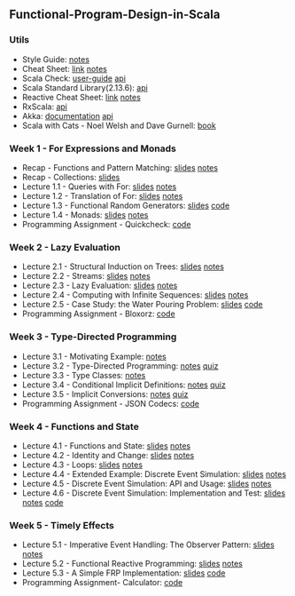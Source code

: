 ## Functional-Program-Design-in-Scala

### Utils
- Style Guide: [notes](https://github.com/mariasintea/Functional-Program-Design-in-Scala/blob/main/utils/Style-Guide.pdf)
- Cheat Sheet: [link](https://docs.scala-lang.org/cheatsheets/) [notes](https://github.com/mariasintea/Functional-Program-Design-in-Scala/blob/main/utils/Cheat-Sheet.pdf)
- Scala Check: [user-guide](https://github.com/typelevel/scalacheck/blob/main/doc/UserGuide.md) [api](https://www.scalacheck.org/files/scalacheck_2.11-1.12.2-api/index.html#package)
- Scala Standard Library(2.13.6): [api](https://www.scala-lang.org/api/current/)
- Reactive Cheat Sheet: [link](https://github.com/sjuvekar/reactive-programming-scala/blob/master/ReactiveCheatSheet.md) [notes](https://github.com/mariasintea/Functional-Program-Design-in-Scala/blob/main/utils/Reactive-Cheat-Sheet.pdf)
- RxScala: [api](http://reactivex.io/rxscala/scaladoc/index.html#package)
- Akka: [documentation](https://doc.akka.io/docs/akka/2.4/scala.html) [api](https://doc.akka.io/api/akka/2.4/)
- Scala with Cats - Noel Welsh and Dave Gurnell: [book](https://github.com/mariasintea/Functional-Program-Design-in-Scala/blob/main/utils/Scala-with-Cats-NoelWelsh-and-DaveGurnell.pdf)


### Week 1 - For Expressions and Monads
- Recap - Functions and Pattern Matching: [slides](https://github.com/mariasintea/Functional-Program-Design-in-Scala/blob/main/week-1/Recap-Functions-and-Pattern-Matching.pdf) [notes](https://github.com/mariasintea/Functional-Program-Design-in-Scala/blob/main/week-1/Recap-Functions-and-Pattern-Matching-Notes.pdf)
- Recap - Collections: [slides](https://github.com/mariasintea/Functional-Program-Design-in-Scala/blob/main/week-1/Recap-Collections.pdf) 
- Lecture 1.1 - Queries with For: [slides](https://github.com/mariasintea/Functional-Program-Design-in-Scala/blob/main/week-1/Lecture1.1-Queries-with-For.pdf) [notes](https://github.com/mariasintea/Functional-Program-Design-in-Scala/blob/main/week-1/Lecture1.1-Queries-with-For-Notes.pdf)
- Lecture 1.2 - Translation of For: [slides](https://github.com/mariasintea/Functional-Program-Design-in-Scala/blob/main/week-1/Lecture1.2-Translation-of-For.pdf) [notes](https://github.com/mariasintea/Functional-Program-Design-in-Scala/blob/main/week-1/Lecture1.2-Translation-of-For-Notes.pdf)
- Lecture 1.3 - Functional Random Generators: [slides](https://github.com/mariasintea/Functional-Program-Design-in-Scala/tree/main/week-1/Lecture1.3-Functional-Random-Generators.pdf) [code](https://github.com/mariasintea/Functional-Program-Design-in-Scala/tree/main/week-1/RandomGenerators/src)
- Lecture 1.4 - Monads: [slides](https://github.com/mariasintea/Functional-Program-Design-in-Scala/tree/main/week-1/Lecture1.4-Monads.pdf) [notes](https://github.com/mariasintea/Functional-Program-Design-in-Scala/tree/main/week-1/Lecture1.4-Monads-Notes.pdf)
- Programming Assignment - Quickcheck: [code](https://github.com/mariasintea/Functional-Program-Design-in-Scala/tree/main/week-1/Quickcheck/quickcheck/src)

### Week 2 - Lazy Evaluation
- Lecture 2.1 - Structural Induction on Trees: [slides](https://github.com/mariasintea/Functional-Program-Design-in-Scala/blob/main/week-2/Lecture2.1-Structural-Induction-on-Trees.pdf) [notes](https://github.com/mariasintea/Functional-Program-Design-in-Scala/blob/main/week-2/Lecture2.1-Structural-Induction-on-Trees-Notes.pdf)
- Lecture 2.2 - Streams: [slides](https://github.com/mariasintea/Functional-Program-Design-in-Scala/blob/main/week-2/Lecture2.2-Streams.pdf) [notes](https://github.com/mariasintea/Functional-Program-Design-in-Scala/blob/main/week-2/Lecture2.2-Streams-Notes.pdf)
- Lecture 2.3 - Lazy Evaluation: [slides](https://github.com/mariasintea/Functional-Program-Design-in-Scala/blob/main/week-2/Lecture2.3-Lazy-Evaluation.pdf) [notes](https://github.com/mariasintea/Functional-Program-Design-in-Scala/blob/main/week-2/Lecture2.3-Lazy-Evaluation-Notes.pdf)
- Lecture 2.4 - Computing with Infinite Sequences: [slides](https://github.com/mariasintea/Functional-Program-Design-in-Scala/blob/main/week-2/Lecture2.4-Computing-with-Infinite-Sequences.pdf) [notes](https://github.com/mariasintea/Functional-Program-Design-in-Scala/blob/main/week-2/Lecture2.4-Computing-with-Infinite-Sequences-Notes.pdf)
- Lecture 2.5 - Case Study: the Water Pouring Problem: [slides](https://github.com/mariasintea/Functional-Program-Design-in-Scala/tree/main/week-2/Lecture2.5-Case-Study.pdf) [code](https://github.com/mariasintea/Functional-Program-Design-in-Scala/tree/main/week-2/TheWaterPouringProblem/src)
- Programming Assignment - Bloxorz: [code](https://github.com/mariasintea/Functional-Program-Design-in-Scala/tree/main/week-2/Bloxorz/streams/src)

### Week 3 - Type-Directed Programming
- Lecture 3.1 - Motivating Example: [notes](https://github.com/mariasintea/Functional-Program-Design-in-Scala/blob/main/week-3/Lecture3.1-Motivating-Example.pdf)
- Lecture 3.2 - Type-Directed Programming: [notes](https://github.com/mariasintea/Functional-Program-Design-in-Scala/blob/main/week-3/Lecture3.2-Type-Directed-Programming.pdf) [quiz](https://github.com/mariasintea/Functional-Program-Design-in-Scala/blob/main/week-3/Lecture3.2-Type-Directed-Programming-Quiz.pdf)
- Lecture 3.3 - Type Classes: [notes](https://github.com/mariasintea/Functional-Program-Design-in-Scala/blob/main/week-3/Lecture3.3-Type-Classes.pdf)
- Lecture 3.4 - Conditional Implicit Definitions: [notes](https://github.com/mariasintea/Functional-Program-Design-in-Scala/blob/main/week-3/Lecture3.4-Conditional-Implicit-Definitions.pdf) [quiz](https://github.com/mariasintea/Functional-Program-Design-in-Scala/blob/main/week-3/Lecture3.4-Conditional-Implicit-Definitions-Quiz.pdf)
- Lecture 3.5 - Implicit Conversions: [notes](https://github.com/mariasintea/Functional-Program-Design-in-Scala/blob/main/week-3/Lecture3.5-Implicit-Conversions.pdf) [quiz](https://github.com/mariasintea/Functional-Program-Design-in-Scala/blob/main/week-3/Lecture3.5-Implicit-Conversions-Quiz.pdf)
- Programming Assignment - JSON Codecs: [code](https://github.com/mariasintea/Functional-Program-Design-in-Scala/tree/main/week-3/JSON%20Codecs/codecs/src)

### Week 4 - Functions and State
- Lecture 4.1 - Functions and State: [slides]() [notes]()
- Lecture 4.2 - Identity and Change: [slides]() [notes]()
- Lecture 4.3 - Loops: [slides]() [notes]()
- Lecture 4.4 - Extended Example: Discrete Event Simulation: [slides]() [notes]()
- Lecture 4.5 - Discrete Event Simulation: API and Usage: [slides]() [notes]()
- Lecture 4.6 - Discrete Event Simulation: Implementation and Test: [slides]() [notes]() [code]()

### Week 5 - Timely Effects
- Lecture 5.1 - Imperative Event Handling: The Observer Pattern: [slides]() [notes]()
- Lecture 5.2 - Functional Reactive Programming: [slides]() [notes]()
- Lecture 5.3 - A Simple FRP Implementation: [slides]() [code]()
- Programming Assignment- Calculator: [code]()
